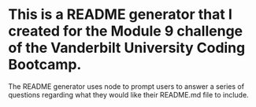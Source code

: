 # This is a README generator that I created for the Module 9 challenge of the Vanderbilt University Coding Bootcamp.

The README generator uses node to prompt users to answer a series of questions regarding what they would like their README.md file to include.

